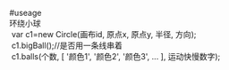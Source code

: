 #useage  
环绕小球  
&nbsp;var c1=new Circle(画布id, 原点x, 原点y, 半径, 方向);  
&nbsp;c1.bigBall();//是否用一条线串着  
&nbsp;c1.balls(个数, [ '颜色1', '颜色2', '颜色3', ... ], 运动快慢数字);
